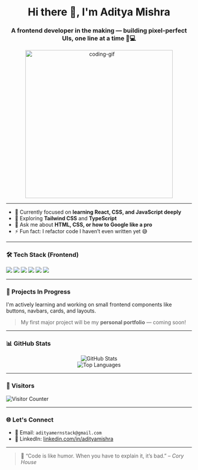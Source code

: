 <h1 align="center">Hi there 👋, I'm Aditya Mishra</h1>
<h3 align="center">A frontend developer in the making — building pixel-perfect UIs, one line at a time 🧠💻</h3>

<p align="center">
  <img src="https://media.giphy.com/media/qgQUggAC3Pfv687qPC/giphy.gif" alt="coding-gif" width="400" />
</p>

---

- 🔭 Currently focused on **learning React, CSS, and JavaScript deeply**
- 🌱 Exploring **Tailwind CSS** and **TypeScript**
- 💬 Ask me about **HTML, CSS, or how to Google like a pro**
- ⚡ Fun fact: I refactor code I haven’t even written yet 😅

---

### 🛠️ Tech Stack (Frontend)

<p align="left">
  <img src="https://img.shields.io/badge/HTML5-000?style=for-the-badge&logo=html5&logoColor=E34F26" />
  <img src="https://img.shields.io/badge/CSS3-000?style=for-the-badge&logo=css3&logoColor=1572B6" />
  <img src="https://img.shields.io/badge/JavaScript-000?style=for-the-badge&logo=javascript&logoColor=F7DF1E" />
  <img src="https://img.shields.io/badge/React-000?style=for-the-badge&logo=react&logoColor=61DAFB" />
  <img src="https://img.shields.io/badge/TailwindCSS-000?style=for-the-badge&logo=tailwind-css&logoColor=06B6D4" />
  <img src="https://img.shields.io/badge/VS%20Code-000?style=for-the-badge&logo=visual-studio-code&logoColor=007ACC" />
</p>

---

### 🚧 Projects In Progress

I'm actively learning and working on small frontend components like buttons, navbars, cards, and layouts.

> My first major project will be my **personal portfolio** — coming soon!

---

### 📊 GitHub Stats

<p align="center">
  <img src="https://github-readme-stats.vercel.app/api?username=adityamern&show_icons=true&theme=transparent&hide_title=false" alt="GitHub Stats" />
  <br/>
  <img src="https://github-readme-stats.vercel.app/api/top-langs/?username=adityamern&layout=compact&theme=transparent" alt="Top Languages" />
</p>

---

### 🧭 Visitors

<p align="left">
  <img src="https://komarev.com/ghpvc/?username=adityamern&label=Profile%20views&color=blue&style=flat" alt="Visitor Counter" />
</p>

---

### 🌐 Let's Connect

- 📧 Email: `adityamernstack@gmail.com`
- 💼 LinkedIn: [linkedin.com/in/adityamishra](https://linkedin.com/in/adityamishra)

---

> 🧠 “Code is like humor. When you have to explain it, it’s bad.” – *Cory House*
